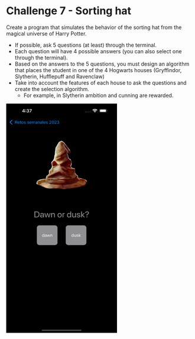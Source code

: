 # Challenge 7 - Sorting hat

Create a program that simulates the behavior of the sorting hat from the magical universe of Harry Potter.

- If possible, ask 5 questions (at least) through the terminal.
- Each question will have 4 possible answers (you can also select one through the terminal).
- Based on the answers to the 5 questions, you must design an algorithm that places the student in one of the 4 Hogwarts houses (Gryffindor, Slytherin, Hufflepuff and Ravenclaw)
- Take into account the features of each house to ask the questions and create the selection algorithm.
  - For example, in Slytherin ambition and cunning are rewarded.

<img src="/ChallengesImages/Challenge%2007.png" width="300" height="620">